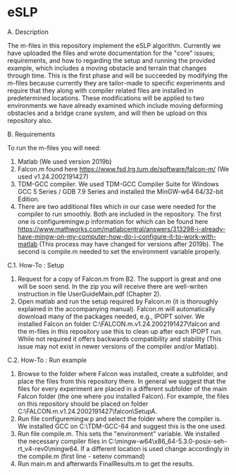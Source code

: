 # eSLP

A. Description

The m-files in this repository implement the eSLP algorithm. Currently we have uploaded the files and wrote documentation for the "core" issues; requirements, and how to regarding the setup and running the provided example, which includes a moving obstacle and terrain that changes through time. This is the first phase and will be succeeded by modifying the m-files because currently they are tailor-made to specific experiments and require that they along with compiler related files are installed in predetermined locations. These modifications will be applied to two environments we have already examined which include moving deforming obstacles and a bridge crane system, and will then be upload on this repository also. 

B. Requirements

To run the m-files you will need:
1. Matlab (We used version 2019b)
2. Falcon.m found here https://www.fsd.lrg.tum.de/software/falcon-m/ (We used v1.24.2002191427)
3. TDM-GCC compiler. We used TDM-GCC Compiler Suite for Windows GCC 5 Series / GDB 7.9 Series and installed the MinGW-w64 64/32-bit Edition.
4. There are two additional files which in our case were needed for the compiler to run smoothly. Both are included in the repository. The first one is configuremingw.p information for which can be found here https://www.mathworks.com/matlabcentral/answers/313298-i-already-have-mingw-on-my-computer-how-do-i-configure-it-to-work-with-matlab (This process may have changed for versions after 2019b). The second is compile.m needed to set the environment variable properly.

C.1. How-To : Setup
1. Request for a copy of Falcon.m from B2. The support is great and one will be soon send. In the zip you will receive there are well-writen instruction in file UserGuideMain.pdf (Chapter 2).
2. Open matlab and run the setup required by Falcon.m (it is thoroughly explained in the accompanying manual). Falcon.m will automatically download many of the packages needed, e.g., IPOPT solver. We installed Falcon on folder C:\FALCON.m.v1.24.2002191427\falcon and the m-files in this repository use this to clean up after each IPOPT run. While not required it offers backwards compatibility and stability (This issue may not exist in newer versions of the compiler and/or Matlab).

C.2. How-To : Run example
1. Browse to the folder where Falcon was installed, create a subfolder, and place the files from this repository there. In general we suggest that the files for every experiment are placed in a different subfolder of the main Falcon folder (the one where you installed Falcon). For example, the files on this repository should be placed on folder C:\FALCON.m.v1.24.2002191427\falcon\SetupA.
2. Run file configuremingw.p and select the folder where the compiler is. We installed GCC on C:\TDM-GCC-64 and suggest this is the one used.
3. Run file compile.m. This sets the "environment" variable. We installed the necessary compiler files in C:\mingw-w64\x86_64-5.3.0-posix-seh-rt_v4-rev0\mingw64. If a different location is used change accordingly in the compile.m (first line - setenv command)
4. Run main.m and afterwards FinalResults.m to get the results.

